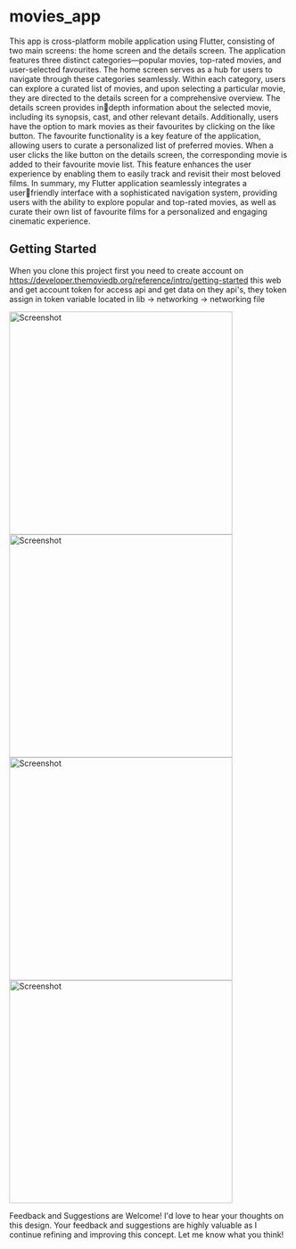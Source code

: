 # movies_app

This app is cross-platform mobile application using Flutter, 
consisting of two main screens: the home screen and the details 
screen. The application features three distinct categories—popular 
movies, top-rated movies, and user-selected favourites. The home 
screen serves as a hub for users to navigate through these categories 
seamlessly.
Within each category, users can explore a curated list of movies, and 
upon selecting a particular movie, they are directed to the details 
screen for a comprehensive overview. The details screen provides indepth information about the selected movie, including its synopsis, 
cast, and other relevant details. Additionally, users have the option 
to mark movies as their favourites by clicking on the like button.
The favourite functionality is a key feature of the application, 
allowing users to curate a personalized list of preferred movies. 
When a user clicks the like button on the details screen, the 
corresponding movie is added to their favourite movie list. This 
feature enhances the user experience by enabling them to easily 
track and revisit their most beloved films.
In summary, my Flutter application seamlessly integrates a userfriendly interface with a sophisticated navigation system, providing 
users with the ability to explore popular and top-rated movies, as 
well as curate their own list of favourite films for a personalized and 
engaging cinematic experience.


## Getting Started

When you clone this project first you need to create account on https://developer.themoviedb.org/reference/intro/getting-started 
this web and get account token for access api and get data on they api's, 
they token assign in token variable located in lib -> networking -> networking file

<img src="https://github.com/Kunal645/movies_app/assets/89443555/210c1fb1-17ee-4a51-951d-8666bab9763a" alt="Screenshot" height="400">
<img src="(https://github.com/Kunal645/movies_app/assets/89443555/adf8e193-bf53-48d9-997a-2c1ce92808c6" alt="Screenshot" height="400">
<img src="https://github.com/Kunal645/movies_app/assets/89443555/7c59f8ae-3b40-4d08-87c7-677fbd153cf9" alt="Screenshot" height="400">
<img src="https://github.com/Kunal645/movies_app/assets/89443555/a7081b0d-6710-4e11-aa84-f608369d96de" alt="Screenshot" height="400">

Feedback and Suggestions are Welcome!
I'd love to hear your thoughts on this design. Your feedback and suggestions are highly valuable as I continue refining and improving this concept. Let me know what you think!
